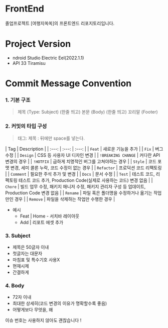 # FrontEnd
졸업프로젝트 [여행지쏙쏙]의 프론트엔드 리포지토리입니다.  

# Project Version
- ndroid Studio Electric Eel(2022.1.1)
- API 33 Tiramisu

# Commit Message Convention
### 1. 기본 구조
> 제목 (Type: Subject)
> (한줄 띄고)
> 본문 (Body)
> (한줄 띄고)
> 꼬리말 (Footer)

### 2. 커밋의 타입 구성
> 태그: 제목
> : 뒤에만 space를 넣는다.

| Tag | Description |
| :---: | :---: | :---: |
| `Feat` | 새로운 기능을 추가 |
| `Fix` | 버그 수정 |
| `Design` | CSS 등 사용자 UI 디자인 변경 |
| `!BREAKING CHANGE` | 커다란 API 변경의 경우 |
| `!HOTFIX` | 급하게 치명적인 버그를 고쳐야하는 경우 |
| `Style` | 코드 포맷 변경, 세미 콜론 누락, 코드 수정이 없는 경우 |
| `Refactor` | 프로덕션 코드 리팩토링 |
| `Comment` | 필요한 주석 추가 및 변경 |
| `Docs` | 문서 수정 |
| `Test` | 테스트 코드, 리펙토링 테스트 코드 추가, Production Code(실제로 사용하는 코드) 변경 없음 |
| `Chore` | 빌드 업무 수정, 패키지 매니저 수정, 패키지 관리자 구성 등 업데이트, Production Code 변경 없음 |
| `Rename` | 파일 혹은 폴더명을 수정하거나 옮기는 작업만인 경우 |
| `Remove` | 파일을 삭제하는 작업만 수행한 경우 |

- 예시
  - Feat | Home - 서치바 레이아웃
  - Add | 리포트 에셋 추가

### 3. Subject
- 제목은 50글자 이내
- 첫글자는 대문자
- 마침표 및 특수기호 사용X
- 현재시제
- 간결하게

### 4. Body
- 72자 이내
- 최대한 상세히(코드 변경의 이유가 명확할수록 좋음)
- 어떻게보다 무엇을, 왜

이슈 번호는 사용하지 않아도 괜찮습니다 !
